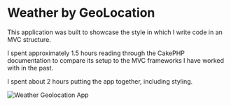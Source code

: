 # Weather by GeoLocation

This application was built to showcase the style in which I write code in an MVC structure.

I spent approximately 1.5 hours reading through the CakePHP documentation to compare its setup to the MVC frameworks I have worked with in the past.

I spent about 2 hours putting the app together, including styling.

![Weather Geolocation App](https://github.com/fridaynext/geolocate-weather/readme.png)

